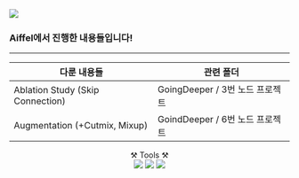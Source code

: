 <img src="https://capsule-render.vercel.app/api?type=waving&color=auto&height=200&section=header&text=Aiffel&fontSize=90" />

### Aiffel에서 진행한 내용들입니다!
---

|다룬 내용들   | 관련 폴더|
| --- | --- |
|Ablation Study (Skip Connection) | GoingDeeper / 3번 노드 프로젝트| 
|Augmentation (+Cutmix, Mixup)     |GoindDeeper / 6번 노드 프로젝트|


<div align="center"> ⚒️ Tools ⚒️ </div>
<div align="center">
	<img src="https://img.shields.io/badge/Python-3776AB?style=flat&logo=Python&logoColor=white" />
	<img src="https://img.shields.io/badge/Tensorflow-FF6F00?style=flat&logo=Tensorflow&logoColor=white" />
	<img src="https://img.shields.io/badge/scikit-learn-F7931E?style=flat&logo=scikit-learn&logoColor=white" />
</div>
